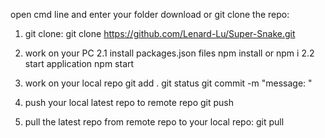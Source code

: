 open cmd line and enter your folder
download or git clone the repo:
1. git clone:
	git clone https://github.com/Lenard-Lu/Super-Snake.git

2. work on your PC
  2.1 install packages.json files
      npm install     or  npm i
  2.2 start application
	  npm start
3. work on your local repo
		git add .
		git status
		git commit -m "message: "
4. push your local latest repo to remote repo
		git push
5. pull the latest repo from remote repo to your local repo:
		git pull
	  
	  
   
  
